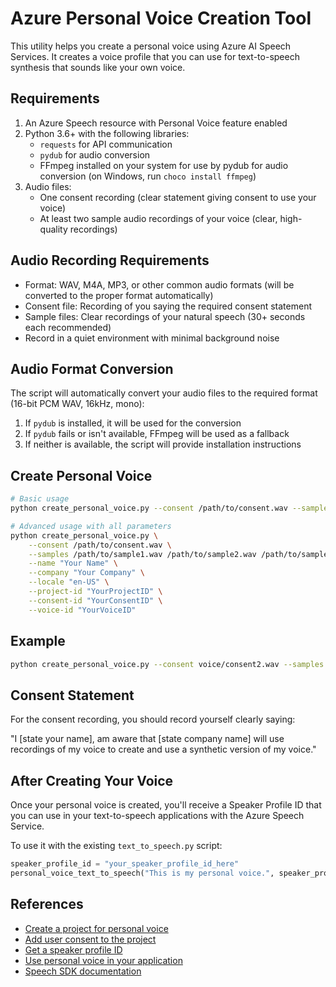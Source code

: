 # Azure Personal Voice Creation Tool

This utility helps you create a personal voice using Azure AI Speech Services. It creates a voice profile that you can use for text-to-speech synthesis that sounds like your own voice.

## Requirements

1. An Azure Speech resource with Personal Voice feature enabled
2. Python 3.6+ with the following libraries:
   - `requests` for API communication
   - `pydub` for audio conversion
   - FFmpeg installed on your system for use by pydub for audio conversion (on Windows, run `choco install ffmpeg`)
3. Audio files:
   - One consent recording (clear statement giving consent to use your voice)
   - At least two sample audio recordings of your voice (clear, high-quality recordings)

## Audio Recording Requirements

- Format: WAV, M4A, MP3, or other common audio formats (will be converted to the proper format automatically)
- Consent file: Recording of you saying the required consent statement
- Sample files: Clear recordings of your natural speech (30+ seconds each recommended)
- Record in a quiet environment with minimal background noise

## Audio Format Conversion

The script will automatically convert your audio files to the required format (16-bit PCM WAV, 16kHz, mono):

1. If `pydub` is installed, it will be used for the conversion
2. If `pydub` fails or isn't available, FFmpeg will be used as a fallback
3. If neither is available, the script will provide installation instructions

## Create Personal Voice

```bash
# Basic usage
python create_personal_voice.py --consent /path/to/consent.wav --samples /path/to/sample1.wav /path/to/sample2.wav --name "Your Name"

# Advanced usage with all parameters
python create_personal_voice.py \
    --consent /path/to/consent.wav \
    --samples /path/to/sample1.wav /path/to/sample2.wav /path/to/sample3.wav \
    --name "Your Name" \
    --company "Your Company" \
    --locale "en-US" \
    --project-id "YourProjectID" \
    --consent-id "YourConsentID" \
    --voice-id "YourVoiceID"
```

## Example

```bash
python create_personal_voice.py --consent voice/consent2.wav --samples voice/sample3.wav voice/sample4.wav --name "Elena Neroslavskaya"
```

## Consent Statement

For the consent recording, you should record yourself clearly saying:

"I [state your name], am aware that [state company name] will use recordings of my voice to create and use a synthetic version of my voice."

## After Creating Your Voice

Once your personal voice is created, you'll receive a Speaker Profile ID that you can use in your text-to-speech applications with the Azure Speech Service.

To use it with the existing `text_to_speech.py` script:

```python
speaker_profile_id = "your_speaker_profile_id_here"
personal_voice_text_to_speech("This is my personal voice.", speaker_profile_id, "my_voice_output.wav")
```


## References

- [Create a project for personal voice](https://learn.microsoft.com/en-us/azure/ai-services/speech-service/personal-voice-create-project)
- [Add user consent to the project](https://learn.microsoft.com/en-us/azure/ai-services/speech-service/personal-voice-create-consent)
- [Get a speaker profile ID](https://learn.microsoft.com/en-us/azure/ai-services/speech-service/personal-voice-create-voice)
- [Use personal voice in your application](https://learn.microsoft.com/en-us/azure/ai-services/speech-service/personal-voice-how-to-use)
- [Speech SDK documentation](https://learn.microsoft.com/en-us/azure/ai-services/speech-service/get-started-text-to-speech)
